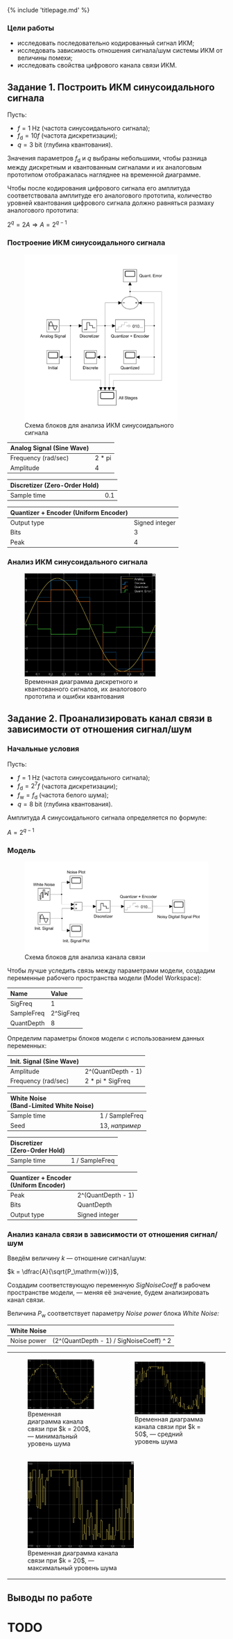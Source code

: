 <link rel="stylesheet" href="../style.css">

{% include 'titlepage.md' %}

### Цели работы

- исследовать последовательно кодированный сигнал ИКМ;
- исследовать зависимость отношения сигнала/шум системы ИКМ от величины помехи;
- исследовать свойства цифрового канала связи ИКМ.

## Задание 1. Построить ИКМ синусоидального сигнала

Пусть:

- $f = 1\ \text{Hz}$ (частота синусоидального сигнала);
- $f_\mathrm{d} = 10f$ (частота дискретизации);
- $q = 3\ \text{bit}$ (глубина квантования).

Значения параметров $f_\mathrm{d}$ и $q$ выбраны небольшими, чтобы разница между дискретным и квантованным сигналами и их аналоговым прототипом отображалась нагляднее на временной диаграмме.

Чтобы после кодирования цифрового сигнала его амплитуда соответствовала амплитуде его аналогового прототипа, количество уровней квантования цифрового сигнала должно равняться размаху аналогового прототипа:

$2^q = 2A \Longrightarrow A = 2^{q - 1}$

### Построение ИКМ синусоидального сигнала

<figure style="width: 70%;">
  <img src="images/task1/task1.svg" alt="">
  <figcaption>
    Схема блоков для анализа ИКМ синусоидального сигнала
  </figcaption>
</figure>

| Analog Signal (Sine Wave) | |
| -- | -- |
| Frequency (rad/sec) | 2 * pi |
| Amplitude | 4 |

| Discretizer (Zero-Order Hold) | |
| -- | -- |
| Sample time | 0.1 |

| Quantizer + Encoder (Uniform Encoder) | |
| -- | -- |
| Output type | Signed integer |
| Bits | 3 |
| Peak | 4 |

### Анализ ИКМ синусоидального сигнала

<figure style="width: 60%;">
  <img src="images/task1/task1_time.png" alt="">
  <figcaption>
    Временная диаграмма дискретного и квантованного сигналов, их аналогового прототипа и ошибки квантования
  </figcaption>
</figure>

## Задание 2. Проанализировать канал связи в зависимости от отношения сигнал/шум

### Начальные условия

Пусть:

- $f = 1\ \text{Hz}$ (частота синусоидального сигнала);
- $f_\mathrm{d} = 2^7 f$ (частота дискретизации);
- $f_\mathrm{w} = f_\mathrm{d}$ (частота белого шума);
- $q = 8\ \mathrm{bit}$ (глубина квантования).

Амплитуда $A$ синусоидального сигнала определяется по формуле:

$A = 2^{q - 1}$

### Модель

<figure>
  <img src="images/task2/task2_scheme.svg">
  <figcaption>
    Схема блоков для анализа канала связи
  </figcaption>
</figure>

Чтобы лучше уследить связь между параметрами модели, создадим переменные рабочего пространства модели (Model Workspace):

| Name | Value |
| :-- | :-- |
| SigFreq | 1 |
| SampleFreq | 2^SigFreq |
| QuantDepth | 8 |

Определим параметры блоков модели с использованием данных переменных:

| Init. Signal (Sine Wave) |  |
| :-- | -- |
| Amplitude | 2^(QuantDepth - 1) |
| Frequency (rad/sec) | 2 * pi * SigFreq |

| White Noise <br>(Band-Limited White Noise) |  |
| :-- | -- |
| Sample time | 1 / SampleFreq |
| Seed | 13, *например* |

| Discretizer <br>(Zero-Order Hold) | |
| :-- | -- |
| Sample time | 1 / SampleFreq |

| Quantizer + Encoder <br>(Uniform Encoder) | |
| :-- | -- |
| Peak | 2^(QuantDepth - 1) |
| Bits | QuantDepth |
| Output type | Signed integer |

### Анализ канала связи в зависимости от отношения сигнал/шум

Введём величину $k$ — отношение сигнал/шум:

$k = \dfrac{A}{\sqrt{P_\mathrm{w}}}$,

Создадим соответствующую переменную *SigNoiseCoeff* в рабочем пространстве модели, — меняя её значение, будем анализировать канал связи.

Величина $P_\mathrm{w}$ соответствует параметру *Noise power* блока *White Noise:*

| White Noise | |
| :-- | -- |
| Noise power | (2^(QuantDepth - 1) / SigNoiseCoeff) ^ 2 |

<table class="columns">
<tr>
  <td>
    <figure>
      <img src="images/task2/task2_min_noise.png" alt="">
      <figcaption>
        Временная диаграмма канала связи при $k = 200$, — минимальный уровень шума
      </figcaption>
    </figure>
  </td>
  <td style="width: 51%;">
    <figure>
      <img src="images/task2/task2_mid_noise.png" alt="">
      <figcaption>
        Временная диаграмма канала связи при $k = 50$, — средний уровень шума
      </figcaption>
    </figure>
  </td>
</tr>
<tr>
  <td colspan="2">
    <figure style="width: 50%;">
      <img src="images/task2/task2_max_noise.png" alt="">
      <figcaption>
        Временная диаграмма канала связи при $k = 20$, — максимальный уровень шума
      </figcaption>
    </figure>
  </td>
</tr>
</table>

## Выводы по работе

# TODO

